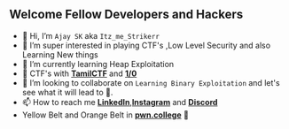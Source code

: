 ## Welcome Fellow Developers and Hackers


- 👋 Hi, I’m ``Ajay SK`` aka  ``Itz_me_Strikerr``
- 👀 I’m super interested in playing CTF's ,Low Level Security and also Learning New things
- 🌱 I’m currently learning Heap Exploitation
- :triangular_flag_on_post: CTF's with **[TamilCTF](https://ctftime.org/team/128998)** and **[1/0](https://ctftime.org/team/212987)**
- 💞️ I’m looking to collaborate on ```Learning Binary Exploitation``` and let's see what it will lead to 👀.
- 📫 How to reach me **[LinkedIn](https://www.linkedin.com/in/ajay-sk-33ab591b0/)**,**[Instagram](https://www.instagram.com/itz_me_strikerr__/)** and **[Discord](https://discordapp.com/users/640440268763430922)**
- Yellow Belt and Orange Belt in **[pwn.college](https://pwn.college/hacker/1877)** :school_satchel:
<!---
vital-information-resource-under-siege/vital-information-resource-under-siege is a ✨ special ✨ repository because its `README.md` (this file) appears on your GitHub profile.
You can click the Preview link to take a look at your changes.
--->
